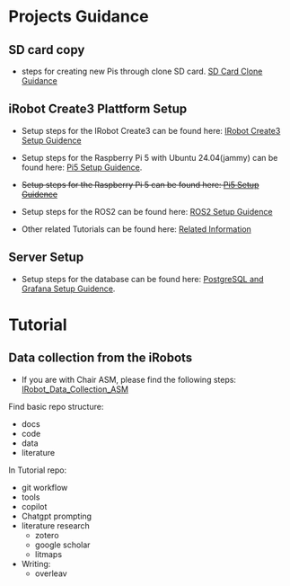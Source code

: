 # Projects Guidance

## SD card copy

- steps for creating new Pis through clone SD card. [SD Card Clone Guidance](clone_SDcards.md)

## iRobot Create3 Plattform Setup

- Setup steps for the IRobot Create3 can be found here: [IRobot Create3 Setup Guidence](irobot_setup.md)

- Setup steps for the Raspberry Pi 5 with Ubuntu 24.04(jammy) can be found here: [Pi5 Setup Guidence](ubuntu24_04_tutorial.md).

- ~~Setup steps for the Raspberry Pi 5 can be found here: [ Pi5 Setup Guidence](rasp_os_tutorial.md)~~

- Setup steps for the ROS2 can be found here: [ROS2 Setup Guidence](ros2_setup.md)

- Other related Tutorials can be found here: [Related Information](other_tutorials)

 ## Server Setup

- Setup steps for the database can be found here: [PostgreSQL and Grafana Setup Guidence](postgreSQL_grafana_Tut.md).

# Tutorial
## Data collection from the iRobots
- If you are with Chair ASM, please find the following steps: [IRobot_Data_Collection_ASM](irobot_data_collection_asm.md)


Find basic repo structure:
- docs
- code
- data
- literature
  
In Tutorial repo:
- git workflow
- tools
- copilot
- Chatgpt prompting
- literature research
  - zotero
  - google scholar
  - litmaps
- Writing:
  - overleav
